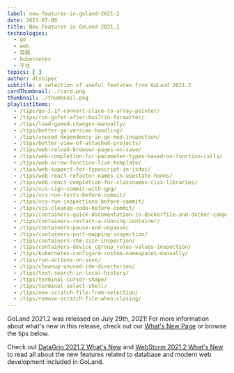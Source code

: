 ```yaml
---
label: new-features-in-goland-2021-2
date: 2021-07-06
title: New Features in GoLand 2021.2
technologies:
  - go
  - web
  - 容器
  - kubernetes
  - 平台
topics: [ ]
author: dlsniper
subtitle: A selection of useful features from GoLand 2021.2
cardThumbnail: ./card.png
thumbnail: ./thumbnail.png
playlistItems:
  - /tips/go-1-17-convert-slice-to-array-pointer/
  - /tips/run-gofmt-after-builtin-formatter/
  - /tips/load-gomod-changes-manually/
  - /tips/better-go-version-handling/
  - /tips/unused-dependency-in-go-mod-inspection/
  - /tips/better-view-of-attached-projects/
  - /tips/web-reload-browser-pages-on-save/
  - /tips/web-completion-for-parameter-types-based-on-function-calls/
  - /tips/web-arrow-function-live-template/
  - /tips/web-support-for-typescript-in-jsdoc/
  - /tips/web-react-refactor-names-in-usestate-hooks/
  - /tips/web-react-completion-for-classnames-clsx-libraries/
  - /tips/vcs-sign-commit-with-gpg/
  - /tips/vcs-run-tests-before-commit/
  - /tips/vcs-run-inspections-before-commit/
  - /tips/vcs-cleanup-code-before-commit/
  - /tips/containers-quick-documentation-in-dockerfile-and-docker-compose/
  - /tips/containers-restart-a-running-container/
  - /tips/containers-pause-and-unpause/
  - /tips/containers-port-mapping-inspection/
  - /tips/containers-shm-size-inspection/
  - /tips/containers-device_cgroup_rules-values-inspection/
  - /tips/kubernetes-configure-custom-namespaces-manually/
  - /tips/run-actions-on-save/
  - /tips/cleanup-unused-ide-directories/
  - /tips/text-search-in-local-history/
  - /tips/terminal-cursor-shape/
  - /tips/terminal-select-shell/
  - /tips/new-scratch-file-from-selection/
  - /tips/remove-scratch-file-when-closing/
---
```


GoLand 2021.2 was released on July 29th, 2021! For more information about what's new in this release, check out our [What's New Page](https://jetbrains.com/go/whatsnew) or browse the tips below.

Check out <a href="https://www.jetbrains.com/datagrip/whatsnew/">
DataGrip 2021.2 What's New</a>
and <a href="https://www.jetbrains.com/webstorm/whatsnew/">
WebStorm 2021.2 What's New</a> to read all about the new features related to database and modern web development included in GoLand.
